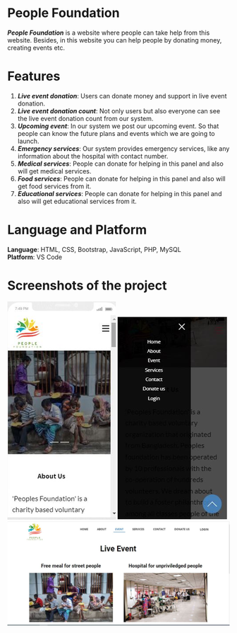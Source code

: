 # People Foundation
***People Foundation*** is a website where people can take help from this website. 
Besides, in this website you can help people by donating money, creating events etc.

# Features
1) ***Live event donation***: Users can donate money and support in live event
donation.
2) ***Live event donation count***: Not only users but also everyone can see the live
event donation count from our system.
3) ***Upcoming event***: In our system we post our upcoming event. So that people can
know the future plans and events which we are going to launch.
4) ***Emergency services***: Our system provides emergency services, like any
information about the hospital with contact number.
5) ***Medical services***: People can donate for helping in this panel and also will get medical services.
6) ***Food services***: People can donate for helping in this panel and also will get food services from it.
7) ***Educational services***: People can donate for helping in this panel and also will get educational services from it.

# Language and Platform 
**Language**: HTML, CSS, Bootstrap, JavaScript, PHP, MySQL</br>
**Platform**: VS Code

# Screenshots of the project
![](https://github.com/NeamulIslamFahim/PeopleFoundation/blob/main/pics/Capture1.JPG)
![This is an image](https://github.com/NeamulIslamFahim/PeopleFoundation/blob/main/pics/Capture2.JPG)
![This is an image](https://github.com/NeamulIslamFahim/PeopleFoundation/blob/main/pics/Capture4.JPG)


